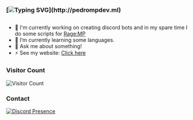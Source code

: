 ### [![Typing SVG](https://readme-typing-svg.herokuapp.com?color=E1F700&lines=Hello%2C+I'm+PedroMP.;Welcome+to+my+github+profile.)](http://pedrompdev.ml)
##
- 🔭 I'm currently working on creating discord bots and in my spare time I do some scripts for [Rage:MP](https://rage.mp/)
- 🌱 I’m currently learning some languages.
- 💬 Ask me about something!
- ⚡ See my website: [Click here](http://pedrompdev.ml)

### Visitor Count
![Visitor Count](https://profile-counter.glitch.me/{pedromp00}/count.svg)

### Contact
[![Discord Presence](https://lanyard.cnrad.dev/api/459753414650363905)](https://discord.com/users/459753414650363905)



